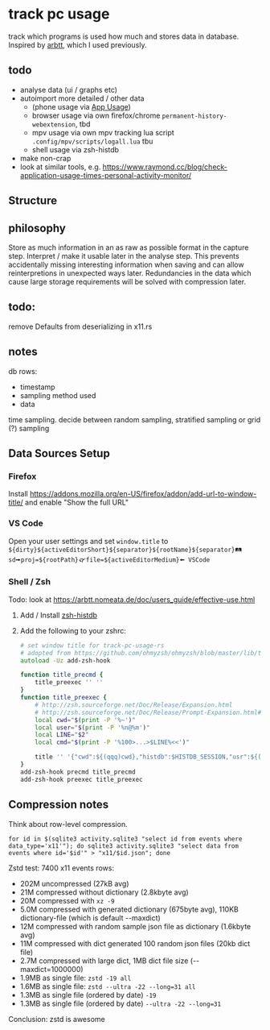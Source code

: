 # track pc usage

track which programs is used how much and stores data in database. Inspired by [arbtt](https://arbtt.nomeata.de/), which I used previously.

## todo

-   analyse data (ui / graphs etc)
-   autoimport more detailed / other data
    -   (phone usage via [App Usage](https://play.google.com/store/apps/details?id=com.a0soft.gphone.uninstaller&hl=en))
    -   browser usage via own firefox/chrome `permanent-history-webextension`, tbd
    -   mpv usage via own mpv tracking lua script `.config/mpv/scripts/logall.lua` tbu
    -   shell usage via zsh-histdb
-   make non-crap
-   look at similar tools, e.g. https://www.raymond.cc/blog/check-application-usage-times-personal-activity-monitor/

## Structure

## philosophy

Store as much information in an as raw as possible format in the capture step. Interpret / make it usable later in the analyse step. This prevents accidentally missing interesting information when saving and can allow reinterpretions in unexpected ways later. Redundancies in the data which cause large storage requirements will be solved with compression later.

## todo:

remove Defaults from deserializing in x11.rs

## notes

db rows:

-   timestamp
-   sampling method used
-   data

time sampling. decide between random sampling, stratified sampling or grid (?) sampling

## Data Sources Setup

### Firefox

Install https://addons.mozilla.org/en-US/firefox/addon/add-url-to-window-title/ and enable "Show the full URL"

### VS Code

Open your user settings and set `window.title` to `${dirty}${activeEditorShort}${separator}${rootName}${separator}🛤sd🠚proj=${rootPath}🙰file=${activeEditorMedium}🠘 VSCode`

### Shell / Zsh

Todo: look at https://arbtt.nomeata.de/doc/users_guide/effective-use.html

1. Add / Install [zsh-histdb](https://github.com/larkery/zsh-histdb)

2. Add the following to your zshrc:

    ```zsh
    # set window title for track-pc-usage-rs
    # adopted from https://github.com/ohmyzsh/ohmyzsh/blob/master/lib/termsupport.zsh
    autoload -Uz add-zsh-hook

    function title_precmd {
        title_preexec '' ''
    }
    function title_preexec {
        # http://zsh.sourceforge.net/Doc/Release/Expansion.html
        # http://zsh.sourceforge.net/Doc/Release/Prompt-Expansion.html#Prompt-Expansion
        local cwd="$(print -P '%~')"
        local user="$(print -P '%n@%m')"
        local LINE="$2"
        local cmd="$(print -P '%100>...>$LINE%<<')"

        title '' '{"cwd":${(qqq)cwd},"histdb":$HISTDB_SESSION,"usr":${(qqq)user},"cmd":${(qqq)cmd}}'
    }
    add-zsh-hook precmd title_precmd
    add-zsh-hook preexec title_preexec

    ```

## Compression notes

Think about row-level compression.

```
for id in $(sqlite3 activity.sqlite3 "select id from events where data_type='x11'"); do sqlite3 activity.sqlite3 "select data from events where id='$id'" > "x11/$id.json"; done
```

Zstd test: 7400 x11 events rows:

-   202M uncompressed (27kB avg)
-   21M compressed without dictionary (2.8kbyte avg)
-   20M compressed with `xz -9`
-   5.0M compressed with generated dictionary (675byte avg), 110KB dictionary-file (which is default --maxdict)
-   12M compressed with random sample json file as dictionary (1.6kbyte avg)
-   11M compressed with dict generated 100 random json files (20kb dict file)
-   2.7M compressed with large dict, 1MB dict file size (--maxdict=1000000)
-   1.9MB as single file: `zstd -19 all`
-   1.6MB as single file: `zstd --ultra -22 --long=31 all`
-   1.3MB as single file (ordered by date) `-19`
-   1.3MB as single file (ordered by date) `--ultra -22 --long=31`

Conclusion: zstd is awesome

